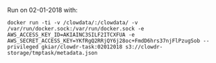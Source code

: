 Run on 02-01-2018 with:

    docker run -ti -v /clowdata/:/clowdata/ -v /var/run/docker.sock:/var/run/docker.sock -e AWS_ACCESS_KEY_ID=AKIAINC3SILF2ITCXFUA -e AWS_SECRET_ACCESS_KEY=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 --privileged gkiar/clowdr-task:02012018 s3://clowdr-storage/tmptask/metadata.json
